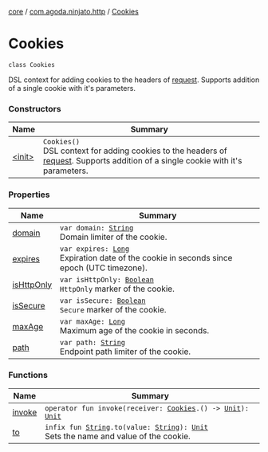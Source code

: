 [core](../../index.md) / [com.agoda.ninjato.http](../index.md) / [Cookies](./index.md)

# Cookies

`class Cookies`

DSL context for adding cookies to the headers of [request](../-request/index.md).
Supports addition of a single cookie with it's parameters.

### Constructors

| Name | Summary |
|---|---|
| [&lt;init&gt;](-init-.md) | `Cookies()`<br>DSL context for adding cookies to the headers of [request](../-request/index.md). Supports addition of a single cookie with it's parameters. |

### Properties

| Name | Summary |
|---|---|
| [domain](domain.md) | `var domain: `[`String`](https://kotlinlang.org/api/latest/jvm/stdlib/kotlin/-string/index.html)<br>Domain limiter of the cookie. |
| [expires](expires.md) | `var expires: `[`Long`](https://kotlinlang.org/api/latest/jvm/stdlib/kotlin/-long/index.html)<br>Expiration date of the cookie in seconds since epoch (UTC timezone). |
| [isHttpOnly](is-http-only.md) | `var isHttpOnly: `[`Boolean`](https://kotlinlang.org/api/latest/jvm/stdlib/kotlin/-boolean/index.html)<br>`HttpOnly` marker of the cookie. |
| [isSecure](is-secure.md) | `var isSecure: `[`Boolean`](https://kotlinlang.org/api/latest/jvm/stdlib/kotlin/-boolean/index.html)<br>`Secure` marker of the cookie. |
| [maxAge](max-age.md) | `var maxAge: `[`Long`](https://kotlinlang.org/api/latest/jvm/stdlib/kotlin/-long/index.html)<br>Maximum age of the cookie in seconds. |
| [path](path.md) | `var path: `[`String`](https://kotlinlang.org/api/latest/jvm/stdlib/kotlin/-string/index.html)<br>Endpoint path limiter of the cookie. |

### Functions

| Name | Summary |
|---|---|
| [invoke](invoke.md) | `operator fun invoke(receiver: `[`Cookies`](./index.md)`.() -> `[`Unit`](https://kotlinlang.org/api/latest/jvm/stdlib/kotlin/-unit/index.html)`): `[`Unit`](https://kotlinlang.org/api/latest/jvm/stdlib/kotlin/-unit/index.html) |
| [to](to.md) | `infix fun `[`String`](https://kotlinlang.org/api/latest/jvm/stdlib/kotlin/-string/index.html)`.to(value: `[`String`](https://kotlinlang.org/api/latest/jvm/stdlib/kotlin/-string/index.html)`): `[`Unit`](https://kotlinlang.org/api/latest/jvm/stdlib/kotlin/-unit/index.html)<br>Sets the name and value of the cookie. |
